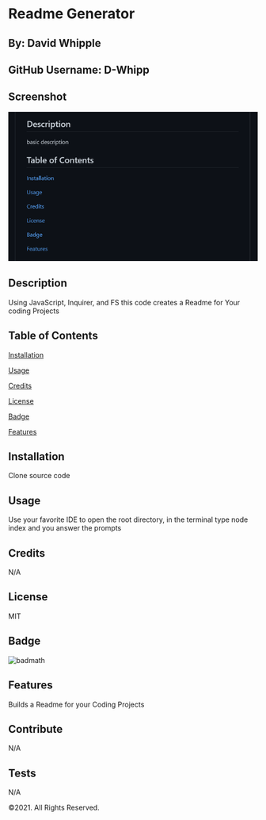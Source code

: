 
      
# Readme Generator
      

      
## By: David Whipple
      

      
## GitHub Username: D-Whipp
      

      
## Screenshot
      

      
<img src="./assets/images/screenShot.png" alt="Project screenshot" />
      

      
## Description
      

      
Using JavaScript, Inquirer, and FS this code creates a Readme for Your coding Projects
      

      
## Table of Contents
      

      
[Installation](#installation)
      
[Usage](#usage)
      
[Credits](#credits)
      
[License](#license)
      
[Badge](#badge)
      
[Features](#features)
      

      
## Installation
      

      
Clone source code
      

      
## Usage
      

      
Use your favorite IDE to open the root directory, in the terminal type node index and you answer the prompts
      

      
## Credits
      

      
N/A
      

      
## License
      
MIT
      

      
## Badge
      
![badmath](https://img.shields.io/github/languages/top/nielsenjared/badmath)
      

      
## Features
      
Builds a Readme for your Coding Projects
      

      
## Contribute
      
N/A
      

      
## Tests
      
N/A
      

      
©2021. All Rights Reserved.
    